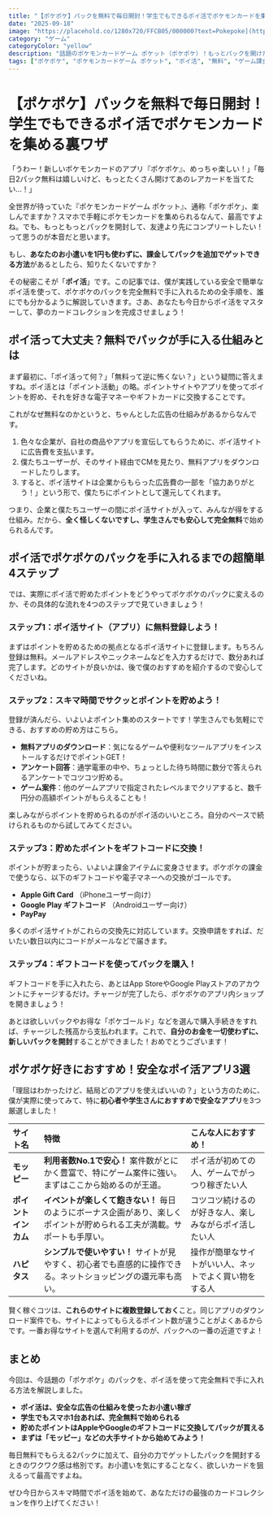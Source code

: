 ```yaml
---
title: "【ポケポケ】パックを無料で毎日開封！学生でもできるポイ活でポケモンカードを集める裏ワザ"
date: "2025-09-18"
image: "https://placehold.co/1280x720/FFCB05/000000?text=Pokepoke](https://placehold.co/1280x720/FFCB05/000000?text=Pokepoke"
category: "ゲーム"
categoryColor: "yellow"
description: "話題のポケモンカードゲーム ポケット（ポケポケ）！もっとパックを開けたいけどお小遣いが…。そんな悩みを解決！完全無料で、しかも学生でも安全にできる「ポイ活」で課金パックを手に入れる方法を徹底解説します。"
tags: ["ポケポケ", "ポケモンカードゲーム ポケット", "ポイ活", "無料", "ゲーム課金"]
---
```


# 【ポケポケ】パックを無料で毎日開封！学生でもできるポイ活でポケモンカードを集める裏ワザ

「うわー！新しいポケモンカードのアプリ『ポケポケ』、めっちゃ楽しい！」「毎日2パック無料は嬉しいけど、もっとたくさん開けてあのレアカードを当てたい…！」

全世界が待っていた『ポケモンカードゲーム ポケット』、通称「ポケポケ」、楽しんでますか？スマホで手軽にポケモンカードを集められるなんて、最高ですよね。でも、もっともっとパックを開封して、友達より先にコンプリートしたい！って思うのが本音だと思います。

もし、**あなたのお小遣いを1円も使わずに、課金してパックを追加でゲットできる方法**があるとしたら、知りたくないですか？

その秘密こそが「**ポイ活**」です。この記事では、僕が実践している安全で簡単なポイ活を使って、ポケポケのパックを完全無料で手に入れるための全手順を、誰にでも分かるように解説していきます。さあ、あなたも今日からポイ活をマスターして、夢のカードコレクションを完成させましょう！

## ポイ活って大丈夫？無料でパックが手に入る仕組みとは

まず最初に、「ポイ活って何？」「無料って逆に怖くない？」という疑問に答えますね。ポイ活とは「ポイント活動」の略。ポイントサイトやアプリを使ってポイントを貯め、それを好きな電子マネーやギフトカードに交換することです。

これがなぜ無料なのかというと、ちゃんとした広告の仕組みがあるからなんです。

1.  色々な企業が、自社の商品やアプリを宣伝してもらうために、ポイ活サイトに広告費を支払います。
2.  僕たちユーザーが、そのサイト経由でCMを見たり、無料アプリをダウンロードしたりします。
3.  すると、ポイ活サイトは企業からもらった広告費の一部を「協力ありがとう！」という形で、僕たちにポイントとして還元してくれます。

つまり、企業と僕たちユーザーの間にポイ活サイトが入って、みんなが得をする仕組み。だから、**全く怪しくないですし、学生さんでも安心して完全無料**で始められるんです。

## ポイ活でポケポケのパックを手に入れるまでの超簡単4ステップ

では、実際にポイ活で貯めたポイントをどうやってポケポケのパックに変えるのか、その具体的な流れを4つのステップで見ていきましょう！

### ステップ1：ポイ活サイト（アプリ）に無料登録しよう！

まずはポイントを貯めるための拠点となるポイ活サイトに登録します。もちろん登録は無料。メールアドレスやニックネームなどを入力するだけで、数分あれば完了します。どのサイトが良いかは、後で僕のおすすめを紹介するので安心してくださいね。

### ステップ2：スキマ時間でサクッとポイントを貯めよう！

登録が済んだら、いよいよポイント集めのスタートです！学生さんでも気軽にできる、おすすめの貯め方はこちら。

* **無料アプリのダウンロード**：気になるゲームや便利なツールアプリをインストールするだけでポイントGET！
* **アンケート回答**：通学電車の中や、ちょっとした待ち時間に数分で答えられるアンケートでコツコツ貯める。
* **ゲーム案件**：他のゲームアプリで指定されたレベルまでクリアすると、数千円分の高額ポイントがもらえることも！

楽しみながらポイントを貯められるのがポイ活のいいところ。自分のペースで続けられるものから試してみてください。

### ステップ3：貯めたポイントをギフトコードに交換！

ポイントが貯まったら、いよいよ課金アイテムに変身させます。ポケポケの課金で使うなら、以下のギフトコードや電子マネーへの交換がゴールです。

* **Apple Gift Card** （iPhoneユーザー向け）
* **Google Play ギフトコード** （Androidユーザー向け）
* **PayPay**

多くのポイ活サイトがこれらの交換先に対応しています。交換申請をすれば、だいたい数日以内にコードがメールなどで届きます。

### ステップ4：ギフトコードを使ってパックを購入！

ギフトコードを手に入れたら、あとはApp StoreやGoogle Playストアのアカウントにチャージするだけ。チャージが完了したら、ポケポケのアプリ内ショップを開きましょう！

あとは欲しいパックやお得な「ポケゴールド」などを選んで購入手続きをすれば、チャージした残高から支払われます。これで、**自分のお金を一切使わずに、新しいパックを開封**することができました！おめでとうございます！

## ポケポケ好きにおすすめ！安全なポイ活アプリ3選

「理屈はわかったけど、結局どのアプリを使えばいいの？」という方のために、僕が実際に使ってみて、特に**初心者や学生さんにおすすめで安全なアプリ**を3つ厳選しました！

| サイト名 | 特徴 | こんな人におすすめ！ |
| :--- | :--- | :--- |
| **モッピー** | **利用者数No.1で安心！** 案件数がとにかく豊富で、特にゲーム案件に強い。まずはここから始めるのが王道。 | ポイ活が初めての人、ゲームでがっつり稼ぎたい人 |
| **ポイントインカム** | **イベントが楽しくて飽きない！** 毎日のようにボーナス企画があり、楽しくポイントが貯められる工夫が満載。サポートも手厚い。 | コツコツ続けるのが好きな人、楽しみながらポイ活したい人 |
| **ハピタス** | **シンプルで使いやすい！** サイトが見やすく、初心者でも直感的に操作できる。ネットショッピングの還元率も高い。 | 操作が簡単なサイトがいい人、ネットでよく買い物をする人 |

賢く稼ぐコツは、**これらのサイトに複数登録しておく**こと。同じアプリのダウンロード案件でも、サイトによってもらえるポイント数が違うことがよくあるからです。一番お得なサイトを選んで利用するのが、パックへの一番の近道ですよ！

## まとめ

今回は、今話題の「ポケポケ」のパックを、ポイ活を使って完全無料で手に入れる方法を解説しました。

* **ポイ活は、安全な広告の仕組みを使ったお小遣い稼ぎ**
* **学生でもスマホ1台あれば、完全無料で始められる**
* **貯めたポイントはAppleやGoogleのギフトコードに交換してパックが買える**
* **まずは「モッピー」などの大手サイトから始めてみよう！**

毎日無料でもらえる2パックに加えて、自分の力でゲットしたパックを開封するときのワクワク感は格別です。お小遣いを気にすることなく、欲しいカードを狙えるって最高ですよね。

ぜひ今日からスキマ時間でポイ活を始めて、あなただけの最強のカードコレクションを作り上げてください！

